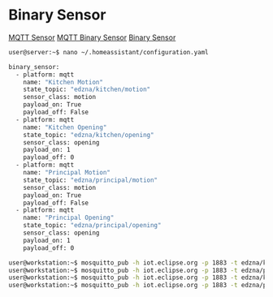 # Binary Sensor

[MQTT Sensor](https://home-assistant.io/components/sensor.mqtt/)
[MQTT Binary Sensor](https://home-assistant.io/components/binary_sensor.mqtt/)
[Binary Sensor](https://home-assistant.io/components/binary_sensor/)

```sh
user@server:~$ nano ~/.homeassistant/configuration.yaml
```

```sh
binary_sensor:
  - platform: mqtt
    name: "Kitchen Motion"
    state_topic: "edzna/kitchen/motion"
    sensor_class: motion
    payload_on: True
    payload_off: False
  - platform: mqtt
    name: "Kitchen Opening"
    state_topic: "edzna/kitchen/opening"
    sensor_class: opening
    payload_on: 1
    payload_off: 0
  - platform: mqtt
    name: "Principal Motion"
    state_topic: "edzna/principal/motion"
    sensor_class: motion
    payload_on: True
    payload_off: False
  - platform: mqtt
    name: "Principal Opening"
    state_topic: "edzna/principal/opening"
    sensor_class: opening
    payload_on: 1
    payload_off: 0
```

```sh
user@workstation:~$ mosquitto_pub -h iot.eclipse.org -p 1883 -t edzna/kitchen/motion -m True
user@workstation:~$ mosquitto_pub -h iot.eclipse.org -p 1883 -t edzna/principal/motion -m True
user@workstation:~$ mosquitto_pub -h iot.eclipse.org -p 1883 -t edzna/kitchen/opening -m 1
user@workstation:~$ mosquitto_pub -h iot.eclipse.org -p 1883 -t edzna/principal/opening -m 1
```
